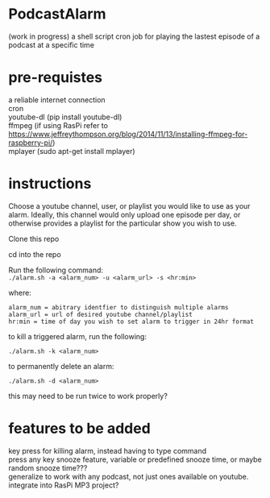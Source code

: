 # PodcastAlarm  
(work in progress)
a shell script cron job for playing the lastest episode of a podcast at a specific time

# pre-requistes  
a reliable internet connection  
cron  
youtube-dl (pip install youtube-dl)   
ffmpeg (if using RasPi refer to https://www.jeffreythompson.org/blog/2014/11/13/installing-ffmpeg-for-raspberry-pi/)   
mplayer (sudo apt-get install mplayer) 

# instructions  

Choose a youtube channel, user, or playlist you would like 
to use as your alarm. Ideally, this channel would only upload 
one episode per day, or otherwise provides a playlist for the 
particular show you wish to use.   
 
Clone this repo  

cd into the repo  

Run the following command:  
```./alarm.sh -a <alarm_num> -u <alarm_url> -s <hr:min>```

where:  
```
alarm_num = abitrary identfier to distinguish multiple alarms  
alarm_url = url of desired youtube channel/playlist  
hr:min = time of day you wish to set alarm to trigger in 24hr format 
```
to kill a triggered alarm, run the following:  
```
./alarm.sh -k <alarm_num>
```
to permanently delete an alarm:  
```
./alarm.sh -d <alarm_num>
```
this may need to be run twice to work properly?  

# features to be added  
key press for killing alarm, instead having to type command   
press any key snooze feature, variable or predefined snooze time,
or maybe random snooze time???   
generalize to work with any podcast, not just ones available on youtube.  
integrate into RasPi MP3 project?  
